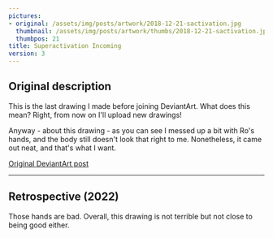 ```yaml
---
pictures:
- original: /assets/img/posts/artwork/2018-12-21-sactivation.jpg
  thumbnail: /assets/img/posts/artwork/thumbs/2018-12-21-sactivation.jpg
  thumbpos: 21
title: Superactivation Incoming
version: 3
---
```

## Original description
This is the last drawing I made before joining DeviantArt. What does this mean? Right, from now on I'll upload new drawings!

Anyway - about this drawing - as you can see I messed up a bit with Ro's hands, and the body still doesn't look that right to me.
Nonetheless, it came out neat, and that's what I want.

[Original DeviantArt post](https://www.deviantart.com/phantomdoom741/art/Superactivation-Incoming-780307316)

---

## Retrospective (2022)
Those hands are bad. Overall, this drawing is not terrible but not close to being good either.
